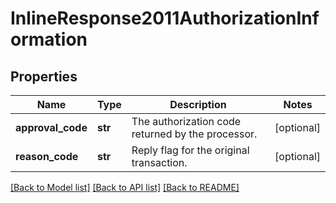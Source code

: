 # InlineResponse2011AuthorizationInformation

## Properties
Name | Type | Description | Notes
------------ | ------------- | ------------- | -------------
**approval_code** | **str** | The authorization code returned by the processor. | [optional] 
**reason_code** | **str** | Reply flag for the original transaction. | [optional] 

[[Back to Model list]](../README.md#documentation-for-models) [[Back to API list]](../README.md#documentation-for-api-endpoints) [[Back to README]](../README.md)


